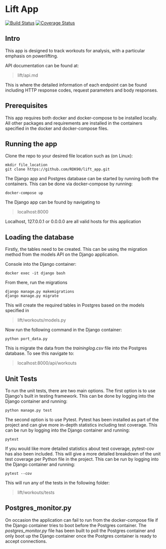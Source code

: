 # Lift App

[![Build Status](https://travis-ci.com/RDK90/lift_app.svg?token=DSACVxyKczSxGskhxsZK&branch=master)](https://travis-ci.com/RDK90/lift_app)
[![Coverage Status](https://coveralls.io/repos/github/RDK90/lift_app/badge.svg?branch=master)](https://coveralls.io/github/RDK90/lift_app?branch=master)

## Intro
This app is designed to track workouts for analysis, with a particular emphasis on powerlifting. 

API documentation can be found at:
> lift/api.md

This is where the detailed information of each endpoint can be found including HTTP response codes, request parameters and body responses.

## Prerequisites
This app requires both docker and docker-compose to be installed locally. All other packages and requirements are installed in the containers specified in the docker and docker-compose files.

## Running the app
Clone the repo to your desired file location such as (on Linux):
```
mkdir file_location
git clone https://github.com/RDK90/lift_app.git
```
The Django app and Postgres database can be started by running both the containers. This can be done via docker-compose by running:
```
docker-compose up
```
The Django app can be found by navigating to 
> localhost:8000

Localhost, 127.0.0.1 or 0.0.0.0 are all valid hosts for this application

## Loading the database
Firstly, the tables need to be created. This can be using the migration method from the models API on the Django application.

Console into the Django container:
```
docker exec -it django bash
```
From there, run the migrations
```
django manage.py makemigrations
django manage.py migrate
```
This will create the required tables in Postgres based on the models specified in
> lift/workouts/models.py

Now run the following command in the Django container:
```
python port_data.py
```
This is migrate the data from the _traininglog.csv_ file into the Postgres database. To see this navigate to:
> localhost:8000/api/workouts

## Unit Tests
To run the unit tests, there are two main options. The first option is to use Django's built in testing framework. This can be done by logging into the Django container and running:
```
python manage.py test
```
The second option is to use Pytest. Pytest has been installed as part of the project and can give more in-depth statistics including test coverage. This can be run by logging into the Django container and running:
```
pytest
```
If you would like more detailed statistics about test coverage, pytest-cov has also been included. This will give a more detailed breakdown of the unit test coverage per Python file in the project. This can be run by logging into the Django container and running:
```
pytest --cov
```
This will run any of the tests in the following folder:
> lift/workouts/tests

## Postgres_monitor.py
On occasion the application can fail to run from the docker-compose file if the Django container tries to boot before the Postgres container. The _postgres_monitor.py_ file has been built to poll the Postgres container and only boot up the Django container once the Postgres container is ready to accept connections.
